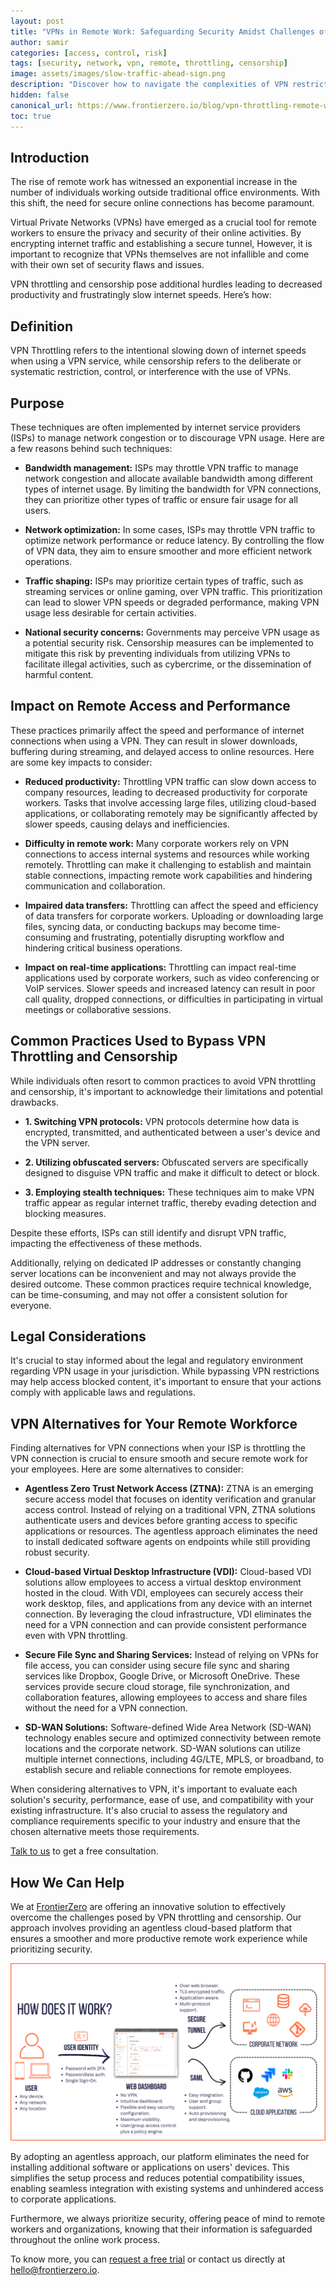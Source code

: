 ```yaml
---
layout: post
title: "VPNs in Remote Work: Safeguarding Security Amidst Challenges of Throttling and Censorship"
author: samir
categories: [access, control, risk]
tags: [security, network, vpn, remote, throttling, censorship]
image: assets/images/slow-traffic-ahead-sign.png
description: "Discover how to navigate the complexities of VPN restrictions, ensuring the protection of sensitive data and seamless productivity for remote teams"
hidden: false
canonical_url: https://www.frontierzero.io/blog/vpn-throttling-remote-work
toc: true
---
```


## Introduction

The rise of remote work has witnessed an exponential increase in the number of individuals working outside traditional office environments. With this shift, the need for secure online connections has become paramount.

Virtual Private Networks (VPNs) have emerged as a crucial tool for remote workers to ensure the privacy and security of their online activities. By encrypting internet traffic and establishing a secure tunnel, However, it is important to recognize that VPNs themselves are not infallible and come with their own set of security flaws and issues.

VPN throttling and censorship pose additional hurdles leading to decreased productivity and frustratingly slow internet speeds. Here’s how:

## Definition

VPN Throttling refers to the intentional slowing down of internet speeds when using a VPN service, while censorship refers to the deliberate or systematic restriction, control, or interference with the use of VPNs.

## Purpose

These techniques are often implemented by internet service providers (ISPs) to manage network congestion or to discourage VPN usage. Here are a few reasons behind such techniques:

- <b>Bandwidth management:</b> ISPs may throttle VPN traffic to manage network congestion and allocate available bandwidth among different types of internet usage. By limiting the bandwidth for VPN connections, they can prioritize other types of traffic or ensure fair usage for all users.

- <b>Network optimization:</b> In some cases, ISPs may throttle VPN traffic to optimize network performance or reduce latency. By controlling the flow of VPN data, they aim to ensure smoother and more efficient network operations.

- <b>Traffic shaping:</b> ISPs may prioritize certain types of traffic, such as streaming services or online gaming, over VPN traffic. This prioritization can lead to slower VPN speeds or degraded performance, making VPN usage less desirable for certain activities.

- <b>National security concerns:</b> Governments may perceive VPN usage as a potential security risk. Censorship measures can be implemented to mitigate this risk by preventing individuals from utilizing VPNs to facilitate illegal activities, such as cybercrime, or the dissemination of harmful content.



## Impact on Remote Access and Performance
These practices primarily affect the speed and performance of internet connections when using a VPN. They can result in slower downloads, buffering during streaming, and delayed access to online resources. Here are some key impacts to consider:

- <b>Reduced productivity:</b> Throttling VPN traffic can slow down access to company resources, leading to decreased productivity for corporate workers. Tasks that involve accessing large files, utilizing cloud-based applications, or collaborating remotely may be significantly affected by slower speeds, causing delays and inefficiencies.

- <b>Difficulty in remote work:</b> Many corporate workers rely on VPN connections to access internal systems and resources while working remotely. Throttling can make it challenging to establish and maintain stable connections, impacting remote work capabilities and hindering communication and collaboration.

- <b>Impaired data transfers:</b> Throttling can affect the speed and efficiency of data transfers for corporate workers. Uploading or downloading large files, syncing data, or conducting backups may become time-consuming and frustrating, potentially disrupting workflow and hindering critical business operations.

- <b>Impact on real-time applications:</b> Throttling can impact real-time applications used by corporate workers, such as video conferencing or VoIP services. Slower speeds and increased latency can result in poor call quality, dropped connections, or difficulties in participating in virtual meetings or collaborative sessions.

## Common Practices Used to Bypass VPN Throttling and Censorship

While individuals often resort to common practices to avoid VPN throttling and censorship, it's important to acknowledge their limitations and potential drawbacks. 

- <b>1. Switching VPN protocols:</b> VPN protocols determine how data is encrypted, transmitted, and authenticated between a user's device and the VPN server.

- <b>2. Utilizing obfuscated servers:</b> Obfuscated servers are specifically designed to disguise VPN traffic and make it difficult to detect or block.

- <b>3. Employing stealth techniques:</b> These techniques aim to make VPN traffic appear as regular internet traffic, thereby evading detection and blocking measures.

Despite these efforts, ISPs can still identify and disrupt VPN traffic, impacting the effectiveness of these methods.

Additionally, relying on dedicated IP addresses or constantly changing server locations can be inconvenient and may not always provide the desired outcome. These common practices require technical knowledge, can be time-consuming, and may not offer a consistent solution for everyone.


## Legal Considerations

It's crucial to stay informed about the legal and regulatory environment regarding VPN usage in your jurisdiction. While bypassing VPN restrictions may help access blocked content, it's important to ensure that your actions comply with applicable laws and regulations.


## VPN Alternatives for Your Remote Workforce

Finding alternatives for VPN connections when your ISP is throttling the VPN connection is crucial to ensure smooth and secure remote work for your employees. Here are some alternatives to consider:

- <b>Agentless Zero Trust Network Access (ZTNA):</b> ZTNA is an emerging secure access model that focuses on identity verification and granular access control. Instead of relying on a traditional VPN, ZTNA solutions authenticate users and devices before granting access to specific applications or resources. The agentless approach eliminates the need to install dedicated software agents on endpoints while still providing robust security.

- <b>Cloud-based Virtual Desktop Infrastructure (VDI):</b> Cloud-based VDI solutions allow employees to access a virtual desktop environment hosted in the cloud. With VDI, employees can securely access their work desktop, files, and applications from any device with an internet connection. By leveraging the cloud infrastructure, VDI eliminates the need for a VPN connection and can provide consistent performance even with VPN throttling.

- <b>Secure File Sync and Sharing Services:</b> Instead of relying on VPNs for file access, you can consider using secure file sync and sharing services like Dropbox, Google Drive, or Microsoft OneDrive. These services provide secure cloud storage, file synchronization, and collaboration features, allowing employees to access and share files without the need for a VPN connection.

- <b>SD-WAN Solutions:</b> Software-defined Wide Area Network (SD-WAN) technology enables secure and optimized connectivity between remote locations and the corporate network. SD-WAN solutions can utilize multiple internet connections, including 4G/LTE, MPLS, or broadband, to establish secure and reliable connections for remote employees.

When considering alternatives to VPN, it's important to evaluate each solution's security, performance, ease of use, and compatibility with your existing infrastructure. It's also crucial to assess the regulatory and compliance requirements specific to your industry and ensure that the chosen alternative meets those requirements.

[Talk to us](mailto:hello@frontierzero.io) to get a free consultation.

## How We Can Help

We at [FrontierZero](https://frontierzero.io) are offering an innovative solution to effectively overcome the challenges posed by VPN throttling and censorship. Our approach involves providing an agentless cloud-based platform that ensures a smoother and more productive remote work experience while prioritizing security.

![How the Platform Works](/assets/images/how-frontierzero-works.png)

By adopting an agentless approach, our platform eliminates the need for installing additional software or applications on users' devices. This simplifies the setup process and reduces potential compatibility issues, enabling seamless integration with existing systems and unhindered access to corporate applications.

Furthermore, we always prioritize security, offering peace of mind to remote workers and organizations, knowing that their information is safeguarded throughout the online work process.

To know more, you can [request a free trial](https://www.frontierzero.io/contact-us.html) or contact us directly at [hello@frontierzero.io](mailto:hello@frontierzero.io).